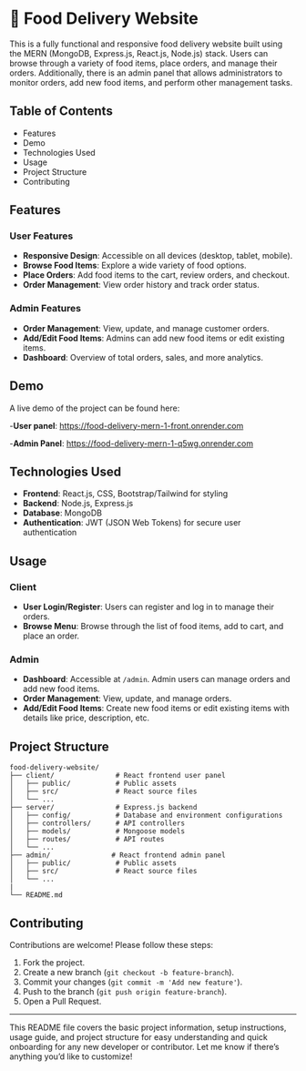 # 🍔 Food Delivery Website

This is a fully functional and responsive food delivery website built using the MERN (MongoDB, Express.js, React.js, Node.js) stack. Users can browse through a variety of food items, place orders, and manage their orders. Additionally, there is an admin panel that allows administrators to monitor orders, add new food items, and perform other management tasks.

## Table of Contents
- Features
- Demo
- Technologies Used
- Usage
- Project Structure
- Contributing

## Features
### User Features
- **Responsive Design**: Accessible on all devices (desktop, tablet, mobile).
- **Browse Food Items**: Explore a wide variety of food options.
- **Place Orders**: Add food items to the cart, review orders, and checkout.
- **Order Management**: View order history and track order status.

### Admin Features
- **Order Management**: View, update, and manage customer orders.
- **Add/Edit Food Items**: Admins can add new food items or edit existing items.
- **Dashboard**: Overview of total orders, sales, and more analytics.

## Demo
A live demo of the project can be found here: 

-**User panel**: https://food-delivery-mern-1-front.onrender.com

-**Admin Panel**: https://food-delivery-mern-1-q5wg.onrender.com

## Technologies Used
- **Frontend**: React.js, CSS, Bootstrap/Tailwind for styling
- **Backend**: Node.js, Express.js
- **Database**: MongoDB
- **Authentication**: JWT (JSON Web Tokens) for secure user authentication

## Usage

### Client
- **User Login/Register**: Users can register and log in to manage their orders.
- **Browse Menu**: Browse through the list of food items, add to cart, and place an order.
  
### Admin
- **Dashboard**: Accessible at `/admin`. Admin users can manage orders and add new food items.
- **Order Management**: View, update, and manage orders.
- **Add/Edit Food Items**: Create new food items or edit existing items with details like price, description, etc.

## Project Structure
```
food-delivery-website/
├── client/               # React frontend user panel
│   ├── public/           # Public assets
│   ├── src/              # React source files
│   └── ...
├── server/               # Express.js backend
│   ├── config/           # Database and environment configurations
│   ├── controllers/      # API controllers
│   ├── models/           # Mongoose models
│   ├── routes/           # API routes
│   └── ...
├── admin/               # React frontend admin panel
│   ├── public/           # Public assets
│   ├── src/              # React source files
│   └── ...
|  
└── README.md
```

## Contributing
Contributions are welcome! Please follow these steps:
1. Fork the project.
2. Create a new branch (`git checkout -b feature-branch`).
3. Commit your changes (`git commit -m 'Add new feature'`).
4. Push to the branch (`git push origin feature-branch`).
5. Open a Pull Request.

   
---

This README file covers the basic project information, setup instructions, usage guide, and project structure for easy understanding and quick onboarding for any new developer or contributor. Let me know if there’s anything you’d like to customize!
